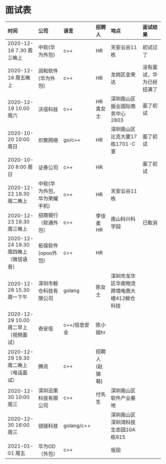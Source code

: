 # 面试表

|时间  |公司|语言|招聘人|地点|面试结果|
|:-----|:---|:----|:-----|:---|:-------|
|2020-12-16 7.30  周三晚上|  中软(华为外包) | c++  |  HR  |天安云谷11栋 |  初试过了|
|2020-12-18 周五晚上 | 润和软件(华为外包)|   c++|     HR|   龙岗区金荣达|没有面试，华为已经招满了|
|2020-12-19 10.00  周六|沃信科技  |c++ |HR袁女士 |深圳南山区振业国际商务中心2803| 面了初试 |
|2020-10-20 10:00 周日| 炽聚网络|go/c++| HR|深圳南山区比克大厦17栋1701-C室|面了初试 |
|2020-10-20 8:00 周日| 证券公司|c++| HR| |面了初试 |
|2020-12-22 19.30  周二晚上|  中软(华为外包，华为荣耀手机) | c++  |  HR  |天安云谷11栋 |  |
|2020-12-23 19.30  周三晚上|招商银行（软通外包）|c++|李佳柔HR|南山科兴科学园| 已取消|
|2020-12-24 19.30  周四晚上（微信语音） |拓保软件(opoo外包)|   c++|     HR|   | |
|2020-12-28 15.30 周一下午 | 深圳市鲸仓科技有限公司| golang| 陈女士  |深圳市龙华区华南物流跨境电商大楼412鲸仓科技| |
|2020-12-29 10.00  周二早上（视频面试）|    奇安信   |    c++/信息安全 |  陈小姐hr| |  |
|2020-12-29 19.30  周二晚上（电话面试） |     腾讯    |    c++ |  招聘人(赵锦萌)| |  |
|2020-12-30 10:00  周三|深圳迅策科技有限公司| c++ | 付先生|深圳南山区软件产业基地| |
|2020-12-30 16:00  周三|锐链科技| golang/c++ | |深圳南山区深圳湾科技生态园10A栋915| |
|2021-01-01  周五|  华为OD（外包）| c++  | | 坂田|  |
